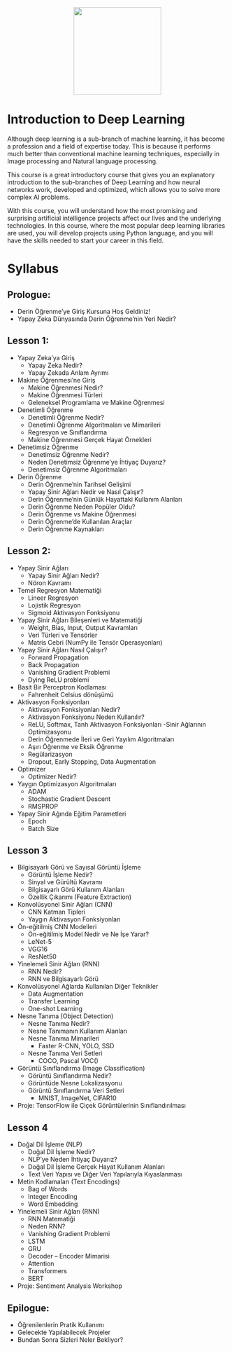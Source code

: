 <div align="center">
  <img src="https://github.com/gaih/introduction-to-deep-learning/raw/main/logo.png" height="200px">
</div>

# Introduction to Deep Learning
Although deep learning is a sub-branch of machine learning, it has become a profession and a field of expertise today. This is because it performs much better than conventional machine learning techniques, especially in Image processing and Natural language processing.

This course is a great introductory course that gives you an explanatory introduction to the sub-branches of Deep Learning and how neural networks work, developed and optimized, which allows you to solve more complex AI problems.

With this course, you will understand how the most promising and surprising artificial intelligence projects affect our lives and the underlying technologies. In this course, where the most popular deep learning libraries are used, you will develop projects using Python language, and you will have the skills needed to start your career in this field.



# Syllabus

## Prologue:
- Derin Öğrenme’ye Giriş Kursuna Hoş Geldiniz!
- Yapay Zeka Dünyasında Derin Öğrenme’nin Yeri Nedir? 

## Lesson 1: 
- Yapay Zeka’ya Giriş
  - Yapay Zeka Nedir?
  - Yapay Zekada Anlam Ayrımı
- Makine Öğrenmesi’ne Giriş
  - Makine Öğrenmesi Nedir?
  - Makine Öğrenmesi Türleri
  - Geleneksel Programlama ve Makine Öğrenmesi
- Denetimli Öğrenme
  - Denetimli Öğrenme Nedir?
  - Denetimli Öğrenme Algoritmaları ve Mimarileri
  - Regresyon ve Sınıflandırma
  - Makine Öğrenmesi Gerçek Hayat Örnekleri
- Denetimsiz Öğrenme
  - Denetimsiz Öğrenme Nedir?
  - Neden Denetimsiz Öğrenme’ye İhtiyaç Duyarız?
  - Denetimsiz Öğrenme Algoritmaları
- Derin Öğrenme
  - Derin Öğrenme’nin Tarihsel Gelişimi
  - Yapay Sinir Ağları Nedir ve Nasıl Çalışır?
  - Derin Öğrenme’nin Günlük Hayattaki Kullanım Alanları
  - Derin Öğrenme Neden Popüler Oldu?
  - Derin Öğrenme vs Makine Öğrenmesi
  - Derin Öğrenme’de Kullanılan Araçlar
  - Derin Öğrenme Kaynakları

## Lesson 2: 

- Yapay Sinir Ağları
  - Yapay Sinir Ağları Nedir?
  - Nöron Kavramı
- Temel Regresyon Matematiği
  - Lineer Regresyon
  - Lojistik Regresyon
  - Sigmoid Aktivasyon Fonksiyonu
- Yapay Sinir Ağları Bileşenleri ve Matematiği
  - Weight, Bias, Input, Output Kavramları
  - Veri Türleri ve Tensörler
  - Matris Cebri (NumPy ile Tensör Operasyonları)
- Yapay Sinir Ağları Nasıl Çalışır?
  - Forward Propagation
  - Back Propagation
  - Vanishing Gradient Problemi
  - Dying ReLU problemi
- Basit Bir Perceptron Kodlaması
  - Fahrenheit Celsius dönüşümü
- Aktivasyon Fonksiyonları
  - Aktivasyon Fonksiyonları Nedir?
  - Aktivasyon Fonksiyonu Neden Kullanılır?
  - ReLU, Softmax, Tanh Aktivasyon Fonksiyonları
-Sinir Ağlarının Optimizasyonu
  - Derin Öğrenmede İleri ve Geri Yayılım Algoritmaları
  - Aşırı Öğrenme ve Eksik Öğrenme
  - Regülarizasyon
  - Dropout, Early Stopping, Data Augmentation
- Optimizer
  - Optimizer Nedir?
- Yaygın Optimizasyon Algoritmaları
  - ADAM
  - Stochastic Gradient Descent
  - RMSPROP
- Yapay Sinir Ağında Eğitim Parametleri
  - Epoch
  - Batch Size

## Lesson 3

- Bilgisayarlı Görü ve Sayısal Görüntü İşleme
  - Görüntü İşleme Nedir?
  - Sinyal ve Gürültü Kavramı
  - Bilgisayarlı Görü Kullanım Alanları
  - Özellik Çıkarımı (Feature Extraction)
- Konvolüsyonel Sinir Ağları (CNN)
  - CNN Katman Tipleri
  - Yaygın Aktivasyon Fonksiyonları
- Ön-eğitilmiş CNN Modelleri
  - Ön-eğitilmiş Model Nedir ve Ne İşe Yarar?
  - LeNet-5
  - VGG16
  - ResNet50
- Yinelemeli Sinir Ağları (RNN)
  - RNN Nedir?
  - RNN ve Bilgisayarlı Görü
- Konvolüsyonel Ağlarda Kullanılan Diğer Teknikler
  - Data Augmentation
  - Transfer Learning
  - One-shot Learning
- Nesne Tanıma (Object Detection)
  - Nesne Tanıma Nedir?
  - Nesne Tanımanın Kullanım Alanları
  - Nesne Tanıma Mimarileri
    - Faster R-CNN, YOLO, SSD
  - Nesne Tanıma Veri Setleri
    - COCO, Pascal VOC()
- Görüntü Sınıflandırma (Image Classification)
  - Görüntü Sınıflandırma Nedir?
  - Görüntüde Nesne Lokalizasyonu
  - Görüntü Sınıflandırma Veri Setleri
    - MNIST, ImageNet, CIFAR10
- Proje: TensorFlow ile Çiçek Görüntülerinin Sınıflandırılması

## Lesson 4
- Doğal Dil İşleme (NLP) 
  - Doğal Dil İşleme Nedir?
  - NLP’ye Neden İhtiyaç Duyarız?
  - Doğal Dil İşleme Gerçek Hayat Kullanım Alanları
  - Text Veri Yapısı ve Diğer Veri Yapılarıyla Kıyaslanması
- Metin Kodlamaları (Text Encodings)
  - Bag of Words
  - Integer Encoding
  - Word Embedding
- Yinelemeli Sinir Ağları (RNN)
  - RNN Matematiği
  - Neden RNN?
  - Vanishing Gradient Problemi
  - LSTM
  - GRU
  - Decoder – Encoder Mimarisi
  - Attention
  - Transformers
  - BERT
- Proje: Sentiment Analysis Workshop

## Epilogue:
- Öğrenilenlerin Pratik Kullanımı
- Gelecekte Yapılabilecek Projeler
- Bundan Sonra Sizleri Neler Bekliyor?
